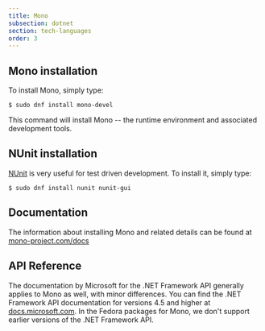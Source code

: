 ```yaml
---
title: Mono
subsection: dotnet
section: tech-languages
order: 3
---
```


## Mono installation

To install Mono, simply type:

```
$ sudo dnf install mono-devel
```

This command will install Mono -- the runtime environment and associated development tools.


## NUnit installation

[NUnit](http://nunit.org/) is very useful for test driven development. To install it, simply type:

```
$ sudo dnf install nunit nunit-gui
```

## Documentation

The information about installing Mono and related details can be found at [mono-project.com/docs](http://www.mono-project.com/docs)

## API Reference

The documentation by Microsoft for the .NET Framework API generally applies to Mono as well, with minor differences.
You can find the .NET Framework API documentation for versions 4.5 and higher at [docs.microsoft.com](https://docs.microsoft.com/en-us/dotnet/api/index?view=netframework-4.5).
In the Fedora packages for Mono, we don't support earlier versions of the .NET Framework API.
